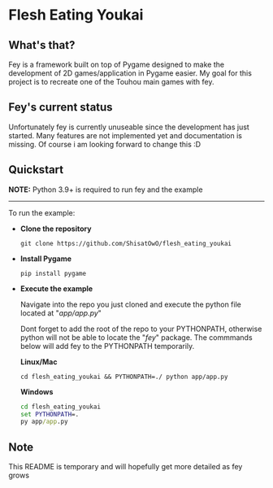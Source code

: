 # Flesh Eating Youkai
## What's that?
Fey is a framework built on top of Pygame designed to make the development of  2D games/application in Pygame easier. 
My goal for this project is to recreate one of the Touhou main games with fey.

## Fey's current status 
Unfortunately fey is currently unuseable since the development has just started. Many features are not implemented yet and documentation is missing.
Of course i am looking forward to change this :D

## Quickstart
**NOTE:** Python 3.9+ is required to run fey and the example
<hr>
To run the example:

* **Clone the repository**
    ```shell
    git clone https://github.com/ShisatOwO/flesh_eating_youkai
    ```
* **Install Pygame**
    ```shell
    pip install pygame
    ```
* **Execute the example**

    Navigate into the repo you just cloned and execute
    the python file located at "*app/app.py*"
    
    Dont forget to add the root of the repo to your PYTHONPATH, otherwise python
    will not be able to locate the "*fey*" package. The commmands below will add fey to the
    PYTHONPATH temporarily.
    
    **Linux/Mac**
    ```shell
    cd flesh_eating_youkai && PYTHONPATH=./ python app/app.py
    ```
    
    **Windows**
    ```cmd
    cd flesh_eating_youkai
    set PYTHONPATH=.
    py app/app.py
    ```
 
 ## Note
 This README is temporary and will hopefully get more detailed as fey grows
